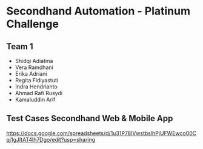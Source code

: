 # Secondhand Automation - Platinum Challenge

## Team 1
- Shidqi Adiatma
- Vera Ramdhani
- Erika Adriani
- Regita Fidiyastuti
- Indra Hendrianto
- Ahmad Rafi Rusydi
- Kamaluddin Arif

## Test Cases Secondhand Web & Mobile App
https://docs.google.com/spreadsheets/d/1u31P78lVwstbslhPjUFWEwco00Cqj1gJltAT4lh7Dgo/edit?usp=sharing